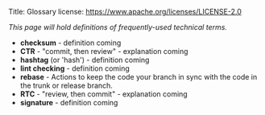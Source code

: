 Title: Glossary license: https://www.apache.org/licenses/LICENSE-2.0


_This page will hold definitions of frequently-used technical terms._

  - **checksum** - definition coming
  - **CTR** - "commit, then review" - explanation coming
  - **hashtag** (or 'hash') - definition coming
  - **lint checking** - definition coming
  - **rebase** - Actions to keep the code your branch in sync with the code in the trunk or release branch.
  - **RTC** - "review, then commit" - explanation coming
  - **signature** - definition coming
